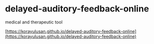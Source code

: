 # delayed-auditory-feedback-online

medical and therapeutic tool

[https://korayulusan.github.io/delayed-auditory-feedback-online](https://korayulusan.github.io/delayed-auditory-feedback-online)
